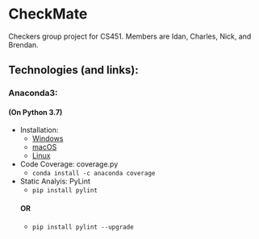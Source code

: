 # CheckMate
Checkers group project for CS451.
Members are Idan, Charles, Nick, and Brendan.

## Technologies (and links):
### Anaconda3:
#### (On Python 3.7)
* Installation:
  * [Windows](https://repo.anaconda.com/archive/Anaconda3-2019.03-Windows-x86_64.exe "Anaconda3 Windows")
  * [macOS](https://repo.anaconda.com/archive/Anaconda3-2019.03-MacOSX-x86_64.pkg "Anaconda3 Mac")
  * [Linux](https://repo.anaconda.com/archive/Anaconda3-2019.03-Linux-x86_64.sh "Anaconda3 Linux")
* Code Coverage: coverage.py
  * `conda install -c anaconda coverage`
* Static Analyis: PyLint
  * `pip install pylint`
  #### OR
  * `pip install pylint --upgrade`
